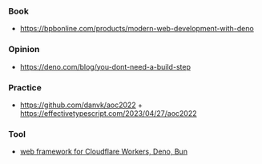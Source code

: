 ### Book

- https://bpbonline.com/products/modern-web-development-with-deno

### Opinion

- https://deno.com/blog/you-dont-need-a-build-step

### Practice

- https://github.com/danvk/aoc2022 + https://effectivetypescript.com/2023/04/27/aoc2022

### Tool

- [web framework for Cloudflare Workers, Deno, Bun](https://github.com/honojs/hono)
